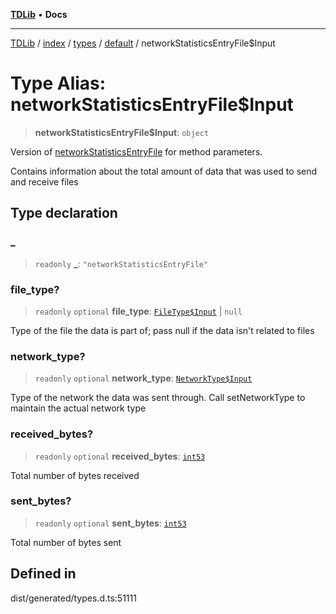 [**TDLib**](../../../../../../README.md) • **Docs**

***

[TDLib](../../../../../../modules.md) / [index](../../../../../README.md) / [types](../../../README.md) / [default](../README.md) / networkStatisticsEntryFile$Input

# Type Alias: networkStatisticsEntryFile$Input

> **networkStatisticsEntryFile$Input**: `object`

Version of [networkStatisticsEntryFile](networkStatisticsEntryFile.md) for method parameters.

Contains information about the total amount of data that was used to send and receive files

## Type declaration

### \_

> `readonly` **\_**: `"networkStatisticsEntryFile"`

### file\_type?

> `readonly` `optional` **file\_type**: [`FileType$Input`](FileType$Input.md) \| `null`

Type of the file the data is part of; pass null if the data isn't related to files

### network\_type?

> `readonly` `optional` **network\_type**: [`NetworkType$Input`](NetworkType$Input.md)

Type of the network the data was sent through. Call setNetworkType to maintain the actual network type

### received\_bytes?

> `readonly` `optional` **received\_bytes**: [`int53`](int53.md)

Total number of bytes received

### sent\_bytes?

> `readonly` `optional` **sent\_bytes**: [`int53`](int53.md)

Total number of bytes sent

## Defined in

dist/generated/types.d.ts:51111
